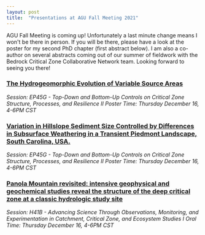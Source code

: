 ```yaml
---
layout: post
title:  "Presentations at AGU Fall Meeting 2021"
---
```


AGU Fall Meeting is coming up! Unfortunately a last minute change means I won't be there in person. If you will be there, please have a look at the poster for my second PhD chapter (first abstract below). I am also a co-author on several abstracts coming out of our summer of fieldwork with the Bedrock Critical Zone Collaborative Network team. Looking forward to seeing you there!

### [The Hydrogeomorphic Evolution of Variable Source Areas](https://agu.confex.com/agu/fm21/meetingapp.cgi/Paper/856864)
*Session: EP45G - Top-Down and Bottom-Up Controls on Critical Zone Structure, Processes, and Resilience II Poster*
*Time: Thursday December 16, 4-6PM CST*

### [Variation in Hillslope Sediment Size Controlled by Differences in Subsurface Weathering in a Transient Piedmont Landscape, South Carolina, USA.](https://agu.confex.com/agu/fm21/meetingapp.cgi/Paper/980230)
*Session: EP45G - Top-Down and Bottom-Up Controls on Critical Zone Structure, Processes, and Resilience II Poster*
*Time: Thursday December 16, 4-6PM CST*

### [Panola Mountain revisited: intensive geophysical and geochemical studies reveal the structure of the deep critical zone at a classic hydrologic study site](https://agu.confex.com/agu/fm21/meetingapp.cgi/Paper/846309)
*Session: H41B - Advancing Science Through Observations, Monitoring, and Experimentation in Catchment, Critical Zone, and Ecosystem Studies I Oral*
*Time: Thursday December 16, 4-6PM CST*
